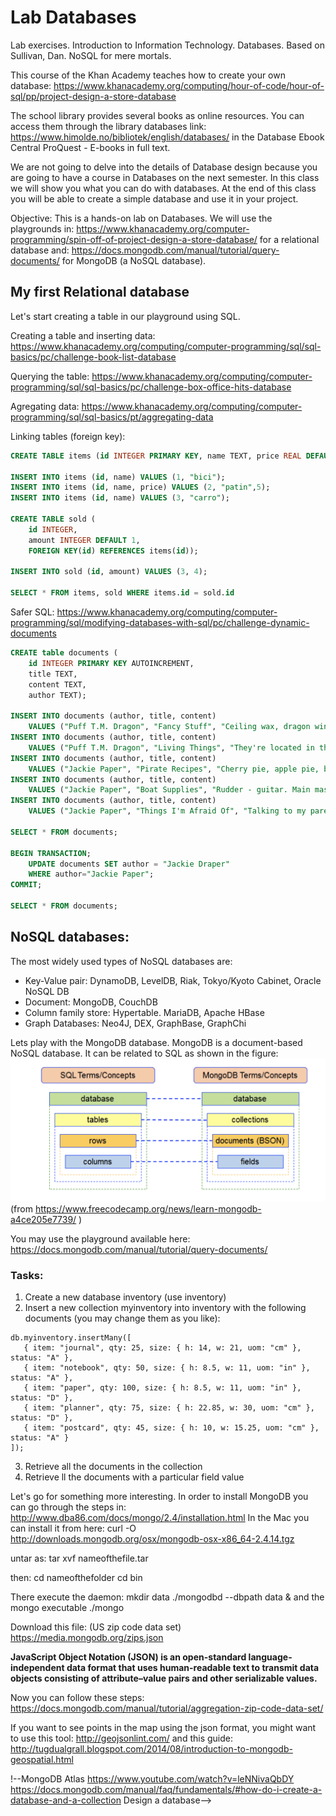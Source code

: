 # Lab Databases
Lab exercises. Introduction to Information Technology. Databases. Based on Sullivan, Dan. NoSQL for mere mortals. 

This course of the Khan Academy teaches how to create your own database:
https://www.khanacademy.org/computing/hour-of-code/hour-of-sql/pp/project-design-a-store-database

The school library provides several books as online resources. You can access them through the library databases link: https://www.himolde.no/bibliotek/english/databases/ in the Database Ebook Central ProQuest - E-books in full text. 

We are not going to delve into the details of Database design because you are going to have a course in Databases on the next semester. In this class we will show you what you can do with databases. At the end of this class you will be able to create a simple database and use it in your project.

Objective: This is a hands-on lab on Databases. We will use the playgrounds in:
https://www.khanacademy.org/computer-programming/spin-off-of-project-design-a-store-database/
for a relational database and:
https://docs.mongodb.com/manual/tutorial/query-documents/
for MongoDB (a NoSQL database).

## My first Relational database
Let's start creating a table in our playground using SQL.

Creating a table and inserting data:
https://www.khanacademy.org/computing/computer-programming/sql/sql-basics/pc/challenge-book-list-database

Querying the table:
https://www.khanacademy.org/computing/computer-programming/sql/sql-basics/pc/challenge-box-office-hits-database

Agregating data:
https://www.khanacademy.org/computing/computer-programming/sql/sql-basics/pt/aggregating-data

Linking tables (foreign key):
```sql
CREATE TABLE items (id INTEGER PRIMARY KEY, name TEXT, price REAL DEFAULT 10);

INSERT INTO items (id, name) VALUES (1, "bici");
INSERT INTO items (id, name, price) VALUES (2, "patin",5);
INSERT INTO items (id, name) VALUES (3, "carro");

CREATE TABLE sold (
    id INTEGER,
    amount INTEGER DEFAULT 1,
    FOREIGN KEY(id) REFERENCES items(id));

INSERT INTO sold (id, amount) VALUES (3, 4);

SELECT * FROM items, sold WHERE items.id = sold.id
```

Safer SQL:
https://www.khanacademy.org/computing/computer-programming/sql/modifying-databases-with-sql/pc/challenge-dynamic-documents
```sql
CREATE table documents (
    id INTEGER PRIMARY KEY AUTOINCREMENT,
    title TEXT,
    content TEXT,
    author TEXT);
    
INSERT INTO documents (author, title, content)
    VALUES ("Puff T.M. Dragon", "Fancy Stuff", "Ceiling wax, dragon wings, etc.");
INSERT INTO documents (author, title, content)
    VALUES ("Puff T.M. Dragon", "Living Things", "They're located in the left ear, you know.");
INSERT INTO documents (author, title, content)
    VALUES ("Jackie Paper", "Pirate Recipes", "Cherry pie, apple pie, blueberry pie.");
INSERT INTO documents (author, title, content)
    VALUES ("Jackie Paper", "Boat Supplies", "Rudder - guitar. Main mast - bed post.");
INSERT INTO documents (author, title, content)
    VALUES ("Jackie Paper", "Things I'm Afraid Of", "Talking to my parents, the sea, giant pirates, heights.");

SELECT * FROM documents;

BEGIN TRANSACTION;
    UPDATE documents SET author = "Jackie Draper"
    WHERE author="Jackie Paper";
COMMIT;

SELECT * FROM documents;
```

## NoSQL databases:
The most widely used types of NoSQL databases are:
- Key-Value pair: DynamoDB, LevelDB, Riak, Tokyo/Kyoto Cabinet, Oracle NoSQL DB
- Document: MongoDB, CouchDB
- Column family store: Hypertable. MariaDB, Apache HBase
- Graph Databases: Neo4J, DEX, GraphBase, GraphChi

Lets play with the MongoDB database. MongoDB is a document-based NoSQL database. It can be related to SQL as shown in the figure:
![Comparing SQL and MongoDB Terms](./mongoDBcompared.png) (from https://www.freecodecamp.org/news/learn-mongodb-a4ce205e7739/
)

You may use the playground available here:
https://docs.mongodb.com/manual/tutorial/query-documents/

### Tasks:
1. Create a new database inventory (use inventory)
2. Insert a new collection myinventory into inventory with the following documents (you may change them as you like):
```mongodb
db.myinventory.insertMany([
   { item: "journal", qty: 25, size: { h: 14, w: 21, uom: "cm" }, status: "A" },
   { item: "notebook", qty: 50, size: { h: 8.5, w: 11, uom: "in" }, status: "A" },
   { item: "paper", qty: 100, size: { h: 8.5, w: 11, uom: "in" }, status: "D" },
   { item: "planner", qty: 75, size: { h: 22.85, w: 30, uom: "cm" }, status: "D" },
   { item: "postcard", qty: 45, size: { h: 10, w: 15.25, uom: "cm" }, status: "A" }
]);
```
3. Retrieve all the documents in the collection
4. Retrieve ll the documents with a particular field value

Let's go for something more interesting. In order to install MongoDB you can go through the steps in:
http://www.dba86.com/docs/mongo/2.4/installation.html
In the Mac you can install it from here:
curl -O http://downloads.mongodb.org/osx/mongodb-osx-x86_64-2.4.14.tgz

untar as:
tar xvf nameofthefile.tar

then: 
cd nameofthefolder
cd bin

There execute the daemon:
mkdir data
./mongodbd --dbpath data & 
and the mongo executable
./mongo

Download this file: (US zip code data set)
https://media.mongodb.org/zips.json

**JavaScript Object Notation (JSON) is an open-standard language-independent data format that uses human-readable text to transmit data objects consisting of attribute–value pairs and other serializable values.**

Now you can follow these steps: https://docs.mongodb.com/manual/tutorial/aggregation-zip-code-data-set/

<!--https://dduril.github.io/ucscx-data-analytics/nosql-databases/lab-3b.html-->

If you want to see points in the map using the json format, you might want to use this tool: http://geojsonlint.com/
and this guide:
http://tugdualgrall.blogspot.com/2014/08/introduction-to-mongodb-geospatial.html

<!--### Key-Value pair databases
Introduction to the technology: explain the data model (what makes all the systems in the class similar)-->
<!--Gives an assessment of the types of workloads for which it is and is not well-suited.-->
<!--Compares several of the specific products in the class, contrasting the things that are different between systems.-->

!--MongoDB Atlas https://www.youtube.com/watch?v=leNNivaQbDY
https://docs.mongodb.com/manual/faq/fundamentals/#how-do-i-create-a-database-and-a-collection
Design a database-->

